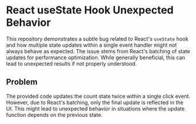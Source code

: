 # React useState Hook Unexpected Behavior

This repository demonstrates a subtle bug related to React's `useState` hook and how multiple state updates within a single event handler might not always behave as expected.  The issue stems from React's batching of state updates for performance optimization. While generally beneficial, this can lead to unexpected results if not properly understood.

## Problem
The provided code updates the count state twice within a single click event. However, due to React's batching, only the final update is reflected in the UI. This might lead to unexpected behavior in situations where the update function depends on the previous state.